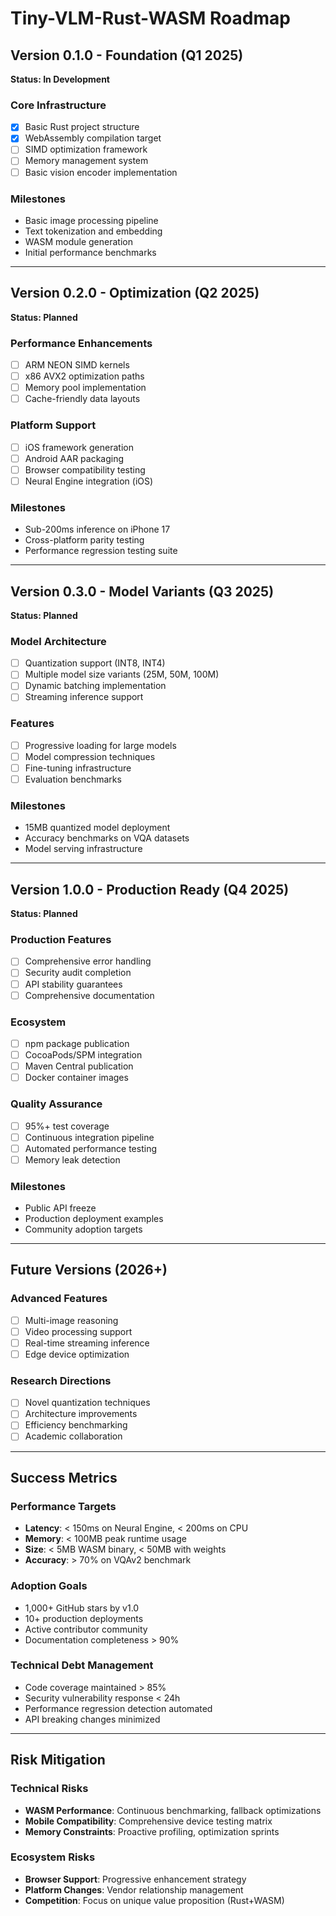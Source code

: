 # Tiny-VLM-Rust-WASM Roadmap

## Version 0.1.0 - Foundation (Q1 2025)
**Status: In Development**

### Core Infrastructure
- [x] Basic Rust project structure
- [x] WebAssembly compilation target
- [ ] SIMD optimization framework
- [ ] Memory management system
- [ ] Basic vision encoder implementation

### Milestones
- Basic image processing pipeline
- Text tokenization and embedding
- WASM module generation
- Initial performance benchmarks

---

## Version 0.2.0 - Optimization (Q2 2025)
**Status: Planned**

### Performance Enhancements
- [ ] ARM NEON SIMD kernels
- [ ] x86 AVX2 optimization paths
- [ ] Memory pool implementation
- [ ] Cache-friendly data layouts

### Platform Support
- [ ] iOS framework generation
- [ ] Android AAR packaging
- [ ] Browser compatibility testing
- [ ] Neural Engine integration (iOS)

### Milestones
- Sub-200ms inference on iPhone 17
- Cross-platform parity testing
- Performance regression testing suite

---

## Version 0.3.0 - Model Variants (Q3 2025)
**Status: Planned**

### Model Architecture
- [ ] Quantization support (INT8, INT4)
- [ ] Multiple model size variants (25M, 50M, 100M)
- [ ] Dynamic batching implementation
- [ ] Streaming inference support

### Features
- [ ] Progressive loading for large models
- [ ] Model compression techniques
- [ ] Fine-tuning infrastructure
- [ ] Evaluation benchmarks

### Milestones
- 15MB quantized model deployment
- Accuracy benchmarks on VQA datasets
- Model serving infrastructure

---

## Version 1.0.0 - Production Ready (Q4 2025)
**Status: Planned**

### Production Features
- [ ] Comprehensive error handling
- [ ] Security audit completion
- [ ] API stability guarantees
- [ ] Comprehensive documentation

### Ecosystem
- [ ] npm package publication
- [ ] CocoaPods/SPM integration
- [ ] Maven Central publication
- [ ] Docker container images

### Quality Assurance
- [ ] 95%+ test coverage
- [ ] Continuous integration pipeline
- [ ] Automated performance testing
- [ ] Memory leak detection

### Milestones
- Public API freeze
- Production deployment examples
- Community adoption targets

---

## Future Versions (2026+)

### Advanced Features
- [ ] Multi-image reasoning
- [ ] Video processing support  
- [ ] Real-time streaming inference
- [ ] Edge device optimization

### Research Directions
- [ ] Novel quantization techniques
- [ ] Architecture improvements
- [ ] Efficiency benchmarking
- [ ] Academic collaboration

---

## Success Metrics

### Performance Targets
- **Latency**: < 150ms on Neural Engine, < 200ms on CPU
- **Memory**: < 100MB peak runtime usage
- **Size**: < 5MB WASM binary, < 50MB with weights
- **Accuracy**: > 70% on VQAv2 benchmark

### Adoption Goals
- 1,000+ GitHub stars by v1.0
- 10+ production deployments
- Active contributor community
- Documentation completeness > 90%

### Technical Debt Management
- Code coverage maintained > 85%
- Security vulnerability response < 24h
- Performance regression detection automated
- API breaking changes minimized

---

## Risk Mitigation

### Technical Risks
- **WASM Performance**: Continuous benchmarking, fallback optimizations
- **Mobile Compatibility**: Comprehensive device testing matrix
- **Memory Constraints**: Proactive profiling, optimization sprints

### Ecosystem Risks  
- **Browser Support**: Progressive enhancement strategy
- **Platform Changes**: Vendor relationship management
- **Competition**: Focus on unique value proposition (Rust+WASM)